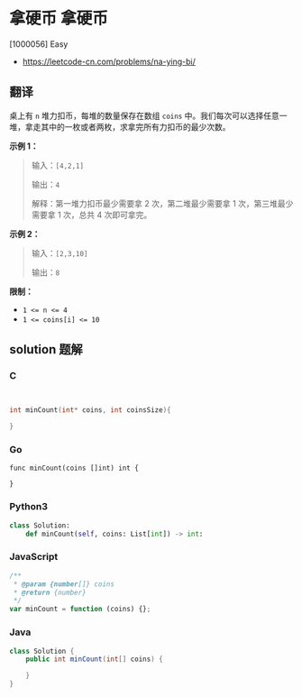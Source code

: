 # 拿硬币 拿硬币

[1000056] Easy

- https://leetcode-cn.com/problems/na-ying-bi/

## 翻译

桌上有 `n` 堆力扣币，每堆的数量保存在数组 `coins` 中。我们每次可以选择任意一堆，拿走其中的一枚或者两枚，求拿完所有力扣币的最少次数。

**示例 1：**

> 输入：`[4,2,1]`
>
> 输出：`4`
>
> 解释：第一堆力扣币最少需要拿 2 次，第二堆最少需要拿 1 次，第三堆最少需要拿 1 次，总共 4 次即可拿完。

**示例 2：**

> 输入：`[2,3,10]`
>
> 输出：`8`

**限制：**

- `1 <= n <= 4`
- `1 <= coins[i] <= 10`

## solution 题解

### C

```c


int minCount(int* coins, int coinsSize){

}


```

### Go

```golang
func minCount(coins []int) int {

}
```

### Python3

```python
class Solution:
    def minCount(self, coins: List[int]) -> int:
```

### JavaScript

```javascript
/**
 * @param {number[]} coins
 * @return {number}
 */
var minCount = function (coins) {};
```

### Java

```java
class Solution {
    public int minCount(int[] coins) {

    }
}
```
